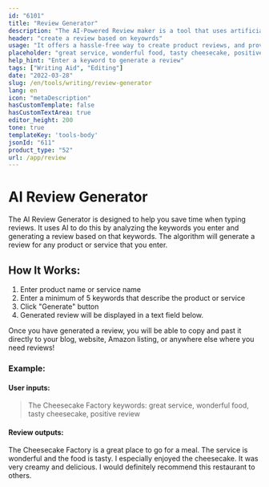 ```yaml
---
id: "6101"
title: "Review Generator"
description: "The AI-Powered Review maker is a tool that uses artificial intelligence to help speed up the review process. It is based on keyword input and can automatically generate reviews for products. This makes it a great tool for reviewers who are busy and need to get their reviews done quickly."
header: "create a review based on keyowrds"
usage: "It offers a hassle-free way to create product reviews, and provides users with a quick and easy way to generate reviews"
placeholder: "great service, wonderful food, tasty cheesecake, positive review"
help_hint: "Enter a keyword to generate a review"
tags: ["Writing Aid", "Editing"]
date: "2022-03-28"
slug: /en/tools/writing/review-generator
lang: en
icon: "metaDescription"
hasCustomTemplate: false
hasCustomTextArea: true
editor_height: 200
tone: true
templateKey: 'tools-body'
jsonId: "611"
product_type: "52"
url: /app/review
---
```


# AI Review Generator

The AI Review Generator is designed to help you save time when typing reviews. It uses AI to do this by analyzing the keywords you enter and generating a review based on that keywords. The algorithm will generate a review for any product or service that you enter.


## How It Works:

1. Enter product name or service name
2. Enter a minimum of 5 keywords that describe the product or service
3. Click "Generate" button
4. Generated review will be displayed in a text field below.


Once you have generated a review, you will be able to copy and past it directly to your blog, website, Amazon listing, or anywhere else where you need reviews!



### Example:


#### User inputs:
> The Cheesecake Factory
> keywords: great service, wonderful food, tasty cheesecake, positive review



#### Review outputs: 

The Cheesecake Factory is a great place to go for a meal. The service is wonderful and the food is tasty. I especially enjoyed the cheesecake. It was very creamy and delicious. I would definitely recommend this restaurant to others.
